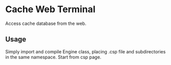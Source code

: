 # Cache Web Terminal
Access cache database from the web.
## Usage
Simply import and compile Engine class, placing .csp file and subdirectories in the same namespace. Start from csp page.